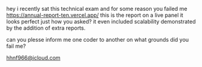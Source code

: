 hey i recently sat this technical exam and 
for some reason you failed me 
https://annual-report-ten.vercel.app/
this is the report on a live panel 
it looks perfect just how you asked? 
it even included scalability demonstrated
by the addition of extra reports.

can you plesse inform me one coder to another 
on what grounds did you fail me?

hhnf966@icloud.com
